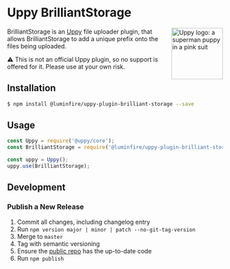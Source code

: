 # Uppy BrilliantStorage

<img src="https://uppy.io/images/logos/uppy-dog-head-arrow.svg" width="120" alt="Uppy logo: a superman puppy in a pink suit" align="right">

BrilliantStorage is an [Uppy](https://uppy.io) file uploader plugin, that allows BrilliantStorage to add a unique prefix onto the files being uploaded.

:warning: This is not an official Uppy plugin, so no support is offered for it. Please use at your own risk.


## Installation

```bash
$ npm install @luminfire/uppy-plugin-brilliant-storage --save
```

## Usage

```js
const Uppy = require('@uppy/core');
const BrilliantStorage = require('@luminfire/uppy-plugin-brilliant-storage');

const uppy = Uppy();
uppy.use(BrilliantStorage);
```

## Development

### Publish a New Release

1. Commit all changes, including changelog entry
1. Run `npm version major | minor | patch --no-git-tag-version`
1. Merge to `master`
1. Tag with semantic versioning
1. Ensure the [public repo](https://github.com/LuminFire/uppy-plugin-brilliant-storage/tags) has the up-to-date code
1. Run `npm publish`
